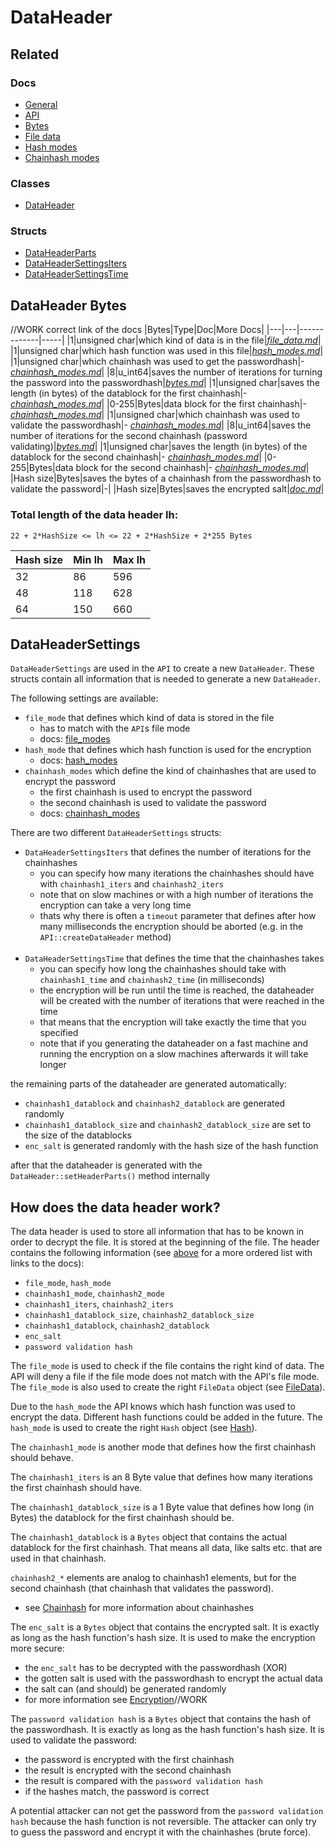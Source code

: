 # DataHeader
## Related
### Docs
- [General](/docs/doc.md)
- [API](/docs/api.md)
- [Bytes](/docs/bytes.md)
- [File data](/docs/file_data.md)
- [Hash modes](/docs/hash_modes.md)
- [Chainhash modes](/docs/chainhash_modes.md)
### Classes
- [DataHeader](/include/dataheader.h)
### Structs
- [DataHeaderParts](/include/dataheader.h)
- [DataHeaderSettingsIters](/include/dataheader.h)
- [DataHeaderSettingsTime](/include/dataheader.h)
## DataHeader Bytes
//WORK correct link of the docs
|Bytes|Type|Doc|More Docs|
|---|---|-------------|-----|
|1|unsigned char|which kind of data is in the file|[*file_data.md*](file_data.md)|
|1|unsigned char|which hash function was used in this file|[*hash_modes.md*](hash_modes.md)|
|1|unsigned char|which chainhash was used to get the passwordhash|- [*chainhash_modes.md*](chainhash_modes.md)|
|8|u_int64|saves the number of iterations for turning the password into the passwordhash|[*bytes.md*](bytes.md)|
|1|unsigned char|saves the length (in bytes) of the datablock for the first chainhash|- [*chainhash_modes.md*](chainhash_modes.md)|
|0-255|Bytes|data block for the first chainhash|- [*chainhash_modes.md*](chainhash_modes.md)|
|1|unsigned char|which chainhash was used to validate the passwordhash|- [*chainhash_modes.md*](chainhash_modes.md)|
|8|u_int64|saves the number of iterations for the second chainhash (password validating)|[*bytes.md*](bytes.md)|
|1|unsigned char|saves the length (in bytes) of the datablock for the second chainhash|- [*chainhash_modes.md*](chainhash_modes.md)|
|0-255|Bytes|data block for the second chainhash|- [*chainhash_modes.md*](chainhash_modes.md)|
|Hash size|Bytes|saves the bytes of a chainhash from the passwordhash to validate the password|-|
|Hash size|Bytes|saves the encrypted salt|[*doc.md*](doc.md)|


### Total length of the data header lh:
    22 + 2*HashSize <= lh <= 22 + 2*HashSize + 2*255 Bytes

|Hash size|Min lh|Max lh|
|---|---|---|
|32|86|596|
|48|118|628|
|64|150|660|

## DataHeaderSettings
`DataHeaderSettings` are used in the `API` to create a new `DataHeader`. These structs contain all information that is needed to generate a new `DataHeader`.

The following settings are available:
- `file_mode` that defines which kind of data is stored in the file
    - has to match with the `API`s file mode
    - docs: [file_modes](file_data.md)
- `hash_mode` that defines which hash function is used for the encryption
    - docs: [hash_modes](hash_modes.md)
- `chainhash_modes` which define the kind of chainhashes that are used to encrypt the password
    - the first chainhash is used to encrypt the password
    - the second chainhash is used to validate the password
    - docs: [chainhash_modes](chainhash_modes.md)

There are two different `DataHeaderSettings` structs:
- `DataHeaderSettingsIters` that defines the number of iterations for the chainhashes
    - you can specify how many iterations the chainhashes should have with `chainhash1_iters` and `chainhash2_iters`
    - note that on slow machines or with a high number of iterations the encryption can take a very long time
    - thats why there is often a `timeout` parameter that defines after how many milliseconds the encryption should be aborted (e.g. in the `API::createDataHeader` method)<br><br>
- `DataHeaderSettingsTime` that defines the time that the chainhashes takes
    - you can specify how long the chainhashes should take with `chainhash1_time` and `chainhash2_time` (in milliseconds)
    - the encryption will be run until the time is reached, the dataheader will be created with the number of iterations that were reached in the time
    - that means that the encryption will take exactly the time that you specified
    - note that if you generating the dataheader on a fast machine and running the encryption on a slow machines afterwards it will take longer

the remaining parts of the dataheader are generated automatically:
- `chainhash1_datablock` and `chainhash2_datablock` are generated randomly
- `chainhash1_datablock_size` and `chainhash2_datablock_size` are set to the size of the datablocks
- `enc_salt` is generated randomly with the hash size of the hash function

after that the dataheader is generated with the `DataHeader::setHeaderParts()` method internally
## How does the data header work?
The data header is used to store all information that has to be known in order to decrypt the file. It is stored at the beginning of the file. The header contains the following information (see [above](#dataheader-bytes) for a more ordered list with links to the docs):
- `file_mode`, `hash_mode`
- `chainhash1_mode`, `chainhash2_mode`
- `chainhash1_iters`, `chainhash2_iters`
- `chainhash1_datablock_size`, `chainhash2_datablock_size`
- `chainhash1_datablock`, `chainhash2_datablock`
- `enc_salt`
- `password validation hash`

The `file_mode` is used to check if the file contains the right kind of data. The API will deny a file if the file mode does not match with the API's file mode. The `file_mode` is also used to create the right `FileData` object (see [FileData](file_data.md#why-we-need-different-modes)).

Due to the `hash_mode` the API knows which hash function was used to encrypt the data. Different hash functions could be added in the future. The `hash_mode` is used to create the right `Hash` object (see [Hash](hash_modes.md#how-does-hash-modes-work)).

The `chainhash1_mode` is another mode that defines how the first chainhash should behave.

The `chainhash1_iters` is an 8 Byte value that defines how many iterations the first chainhash should have.

The `chainhash1_datablock_size` is a 1 Byte value that defines how long (in Bytes) the datablock for the first chainhash should be.

The `chainhash1_datablock` is a `Bytes` object that contains the actual datablock for the first chainhash. That means all data, like salts etc. that are used in that chainhash.

`chainhash2_*` elements are analog to chainhash1 elements, but for the second chainhash (that chainhash that validates the password).
- see [Chainhash](chainhash_modes.md#how-does-chainhash-modes-work) for more information about chainhashes

The `enc_salt` is a `Bytes` object that contains the encrypted salt. It is exactly as long as the hash function's hash size. It is used to make the encryption more secure:
- the `enc_salt` has to be decrypted with the passwordhash (XOR)
- the gotten salt is used with the passwordhash to encrypt the actual data
- the salt can (and should) be generated randomly
- for more information see [Encryption](doc.md)//WORK

The `password validation hash` is a `Bytes` object that contains the hash of the passwordhash. It is exactly as long as the hash function's hash size. It is used to validate the password:
- the password is encrypted with the first chainhash
- the result is encrypted with the second chainhash
- the result is compared with the `password validation hash`
- if the hashes match, the password is correct

A potential attacker can not get the password from the `password validation hash` because the hash function is not reversible. The attacker can only try to guess the password and encrypt it with the chainhashes (brute force).